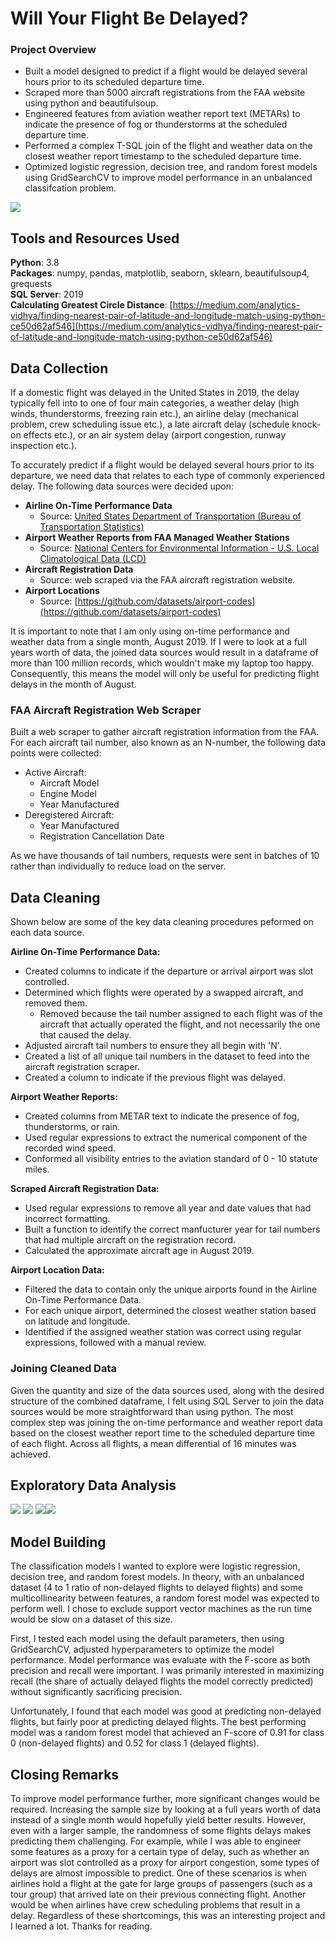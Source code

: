 # Will Your Flight Be Delayed?
### Project Overview
  * Built a model designed to predict if a flight would be delayed several hours prior to its scheduled departure time. 
  * Scraped more than 5000 aircraft registrations from the FAA website using python and beautifulsoup.
  * Engineered features from aviation weather report text (METARs) to indicate the presence of fog or thunderstorms at the scheduled departure time.
  * Performed a complex T-SQL join of the flight and weather data on the closest weather report timestamp to the scheduled departure time.
  * Optimized logistic regression, decision tree, and random forest models using GridSearchCV to improve model performance in an unbalanced classifcation problem. 
  
  ![](/Images/munich_airport.jpg)
## Tools and Resources Used
**Python**: 3.8  
**Packages**: numpy, pandas, matplotlib, seaborn, sklearn, beautifulsoup4, grequests  
**SQL Server**: 2019  
**Calculating Greatest Circle Distance**: [https://medium.com/analytics-vidhya/finding-nearest-pair-of-latitude-and-longitude-match-using-python-ce50d62af546](https://medium.com/analytics-vidhya/finding-nearest-pair-of-latitude-and-longitude-match-using-python-ce50d62af546)  

## Data Collection  
If a domestic flight was delayed in the United States in 2019, the delay typically fell into to one of four main categories, a weather delay (high winds, thunderstorms, freezing rain etc.), an airline delay (mechanical problem, crew scheduling issue etc.), a late aircraft delay (schedule knock-on effects etc.), or an air system delay (airport congestion, runway inspection etc.).  

To accurately predict if a flight would be delayed several hours prior to its departure, we need data that relates to each type of commonly experienced delay. The following data sources were decided upon:  

  * **Airline On-Time Performance Data** 
      * Source: [United States Department of Transportation (Bureau of Transportation Statistics)](https://www.transtats.bts.gov/Tables.asp?DB_ID=120&DB_Name=Airline%20On-Time%20Performance%20Data&DB_Short_Name=On-Time)
  * **Airport Weather Reports from FAA Managed Weather Stations**
      * Source: [National Centers for Environmental Information - U.S. Local Climatological Data (LCD)](https://www.ncei.noaa.gov/access/metadata/landing-page/bin/iso?id=gov.noaa.ncdc:C00684)
  * **Aircraft Registration Data**
      * Source: web scraped via the FAA aircraft registration website.  
  * **Airport Locations**
      * Source: [https://github.com/datasets/airport-codes](https://github.com/datasets/airport-codes)
 
It is important to note that I am only using on-time performance and weather data from a single month, August 2019. If I were to look at a full years worth of data, the joined data sources would result in a dataframe of more than 100 million records, which wouldn't make my laptop too happy. Consequently, this means the model will only be useful for predicting flight delays in the month of August. 
 

### FAA Aircraft Registration Web Scraper
Built a web scraper to gather aircraft registration information from the FAA. For each aircraft tail number, also known as an N-number, the following data points were collected:
  * Active Aircraft:
    * Aircraft Model
    * Engine Model
    * Year Manufactured
  * Deregistered Aircraft:
    * Year Manufactured
    * Registration Cancellation Date
    
As we have thousands of tail numbers, requests were sent in batches of 10 rather than individually to reduce load on the server.  
## Data Cleaning
Shown below are some of the key data cleaning procedures peformed on each data source. 

**Airline On-Time Performance Data:**
  * Created columns to indicate if the departure or arrival airport was slot controlled.
  * Determined which flights were operated by a swapped aircraft, and removed them.
    * Removed because the tail number assigned to each flight was of the aircraft that actually operated the flight, and not necessarily the one that caused the delay. 
  * Adjusted aircraft tail numbers to ensure they all begin with 'N'.
  * Created a list of all unique tail numbers in the dataset to feed into the aircraft registration scraper.
  * Created a column to indicate if the previous flight was delayed.

**Airport Weather Reports:**
  * Created columns from METAR text to indicate the presence of fog, thunderstorms, or rain. 
  * Used regular expressions to extract the numerical component of the recorded wind speed.
  * Conformed all visibility entries to the aviation standard of 0 - 10 statute miles.  

**Scraped Aircraft Registration Data:**  
  * Used regular expressions to remove all year and date values that had incorrect formatting.
  * Built a function to identify the correct manfucturer year for tail numbers that had multiple aircraft on the registration record. 
  * Calculated the approximate aircraft age in August 2019. 
  
**Airport Location Data:**
  * Filtered the data to contain only the unique airports found in the Airline On-Time Performance Data.
  * For each unique airport, determined the closest weather station based on latitude and longitude.  
  * Identified if the assigned weather station was correct using regular expressions, followed with a manual review. 

### Joining Cleaned Data  
Given the quantity and size of the data sources used, along with the desired structure of the combined dataframe, I felt using SQL Server to join the data sources would be more straightforward than using python. The most complex step was joining the on-time performance and weather report data based on the closest weather report time to the scheduled departure time of each flight. Across all flights, a mean differential of 16 minutes was achieved.

## Exploratory Data Analysis
![](/Images/aircraft_age_dist.png)
![](/Images/departure_hour_delay.png) ![](/Images/storm_delays.png)![](/Images/corr_matrix.png)

## Model Building
The classification models I wanted to explore were logistic regression, decision tree, and random forest models. In theory, with an unbalanced dataset (4 to 1 ratio of non-delayed flights to delayed flights) and some multicollinearity between features, a random forest model was expected to perform well. I chose to exclude support vector machines as the run time would be slow on a dataset of this size.  

First, I tested each model using the default parameters, then using GridSearchCV, adjusted hyperparameters to optimize the model performance. Model performance was evaluate with the F-score as both precision and recall were important. I was primarily interested in maximizing recall (the share of actually delayed flights the model correctly predicted) without significantly sacrificing precision. 

Unfortunately, I found that each model was good at predicting non-delayed flights, but fairly poor at predicting delayed flights. The best performing model was a random forest model that achieved an F-score of 0.91 for class 0 (non-delayed flights) and 0.52 for class 1 (delayed flights).

## Closing Remarks
To improve model performance further, more significant changes would be required. Increasing the sample size by looking at a full years worth of data instead of a single month would hopefully yield better results. However, even with a larger sample, the randomness of some flights delays makes predicting them challenging. For example, while I was able to engineer some features as a proxy for a certain type of delay, such as whether an airport was slot controlled as a proxy for airport congestion, some types of delays are almost impossible to predict. One of these scenarios is when airlines hold a flight at the gate for large groups of passengers (such as a tour group) that arrived late on their previous connecting flight. Another would be when airlines have crew scheduling problems that result in a delay. Regardless of these shortcomings, this was an interesting project and I learned a lot. Thanks for reading.

